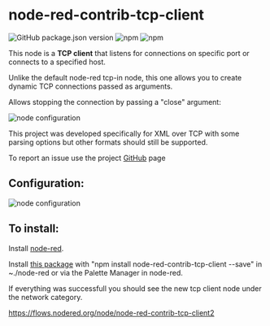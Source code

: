 # node-red-contrib-tcp-client

![GitHub package.json version](https://img.shields.io/github/package-json/v/jorgen-k/node-red-contrib-tcp-client2?label=package)
![npm](https://img.shields.io/npm/v/node-red-contrib-tcp-client2)
![npm](https://img.shields.io/npm/dm/node-red-contrib-tcp-client2)

This node is a **TCP client** that listens for connections on specific port or connects to a specified host.

Unlike the default node-red tcp-in node, this one allows you to create dynamic TCP connections passed as arguments.

Allows stopping the connection by passing a "close" argument:

![node configuration](https://raw.githubusercontent.com/tiagordc/node-red-contrib-tcp-client/master/flow.png)

This project was developed specifically for XML over TCP with some parsing options but other formats should still be supported.

To report an issue use the project [GitHub](https://github.com/jorgen-k/node-red-contrib-tcp-client2/issues) page

## Configuration:

![node configuration](https://raw.githubusercontent.com/jorgen-k/node-red-contrib-tcp-client/master/edit.png)

## To install: 

Install [node-red](https://nodered.org/).

Install [this package](https://www.npmjs.com/package/node-red-contrib-tcp-client2) with "npm install node-red-contrib-tcp-client --save" in ~./node-red or via the Palette Manager in node-red.

If everything was successfull you should see the new tcp client node under the network category.

https://flows.nodered.org/node/node-red-contrib-tcp-client2
